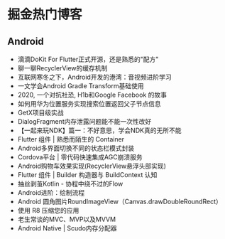 # 掘金热门博客
## Android
* 滴滴DoKit For Flutter正式开源，还是熟悉的"配方"
* 聊一聊RecyclerView的缓存机制
* 互联网寒冬之下，Android开发的港湾：音视频进阶学习
* 一文学会Android Gradle Transform基础使用
* 2020, 一个对抗社恐, H1b和Google Facebook 的故事
* 如何用华为位置服务实现搜索位置返回父子节点信息
* GetX项目级实战
* DialogFragment内存泄露问题能不能一次性改好
* 【一起来玩NDK】篇一：不好意思，学会NDK真的无所不能
* Flutter 组件 | 熟悉而陌生的 Container
* Android多界面切换不同的状态栏模式封装
* Cordova平台 | 零代码快速集成AGC崩溃服务
* Android购物车效果实现(RecyclerView悬浮头部实现)
* Flutter 组件 | Builder 构造器与 BuildContext 认知
* 抽丝剥茧Kotlin - 协程中绕不过的Flow
* Android进阶：绘制流程
* Android 圆角图片RoundImageView（Canvas.drawDoubleRoundRect）
* 使用 R8 压缩您的应用
* 老生常谈的MVC、MVP以及MVVM
* Android Native | Scudo内存分配器

